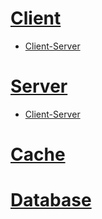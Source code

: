 # [Client](https://github.com/sem1308/Assignment/blob/master/Documents/Client.md)
  *  [Client-Server](https://github.com/sem1308/Assignment/blob/master/Documents/Client-Server.md)
# [Server](https://github.com/sem1308/Assignment/blob/master/Documents/Server.md)
  *  [Client-Server](https://github.com/sem1308/Assignment/blob/master/Documents/Client-Server.md)
# [Cache](https://github.com/sem1308/Assignment/blob/master/Documents/Cache.md)
# [Database](https://github.com/sem1308/Assignment/blob/master/Documents/Database.md)
